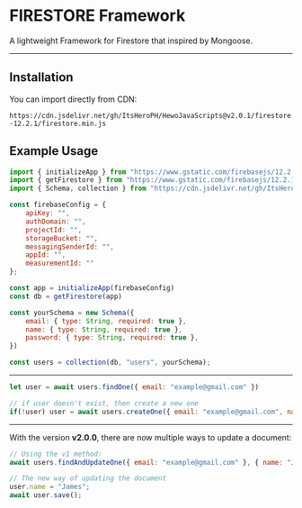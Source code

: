 # FIRESTORE Framework

A lightweight Framework for Firestore that inspired by Mongoose.

---

## Installation

You can import directly from CDN:

``
https://cdn.jsdelivr.net/gh/ItsHeroPH/HewoJavaScripts@v2.0.1/firestore-12.2.1/firestore.min.js
``


## Example Usage

```js
import { initializeApp } from "https://www.gstatic.com/firebasejs/12.2.1/firebase-app.js";
import { getFirestore } from "https://www.gstatic.com/firebasejs/12.2.1/firebase-firestore.js"
import { Schema, collection } from "https://cdn.jsdelivr.net/gh/ItsHeroPH/HewoJavaScripts@v2.0.0/firestore-12.2.1/firestore.min.js";

const firebaseConfig = {
    apiKey: "",
    authDomain: "",
    projectId: "",
    storageBucket: "",
    messagingSenderId: "",
    appId: "",
    measurementId: ""
};

const app = initializeApp(firebaseConfig)
const db = getFirestore(app)

const yourSchema = new Schema({
    email: { type: String, required: true },
    name: { type: String, required: true },
    password: { type: String, required: true },
})

const users = collection(db, "users", yourSchema);
```

---

```js
let user = await users.findOne({ email: "example@gmail.com" })

// if user doesn't exist, then create a new one
if(!user) user = await users.createOne({ email: "example@gmail.com", name: "John Doe", password: "1234" });
```

---

With the version <b>v2.0.0</b>, there are now multiple ways to update a document:
```js
// Using the v1 method:
await users.findAndUpdateOne({ email: "example@gmail.com" }, { name: "James" });

// The new way of updating the document
user.name = "James";
await user.save();
```